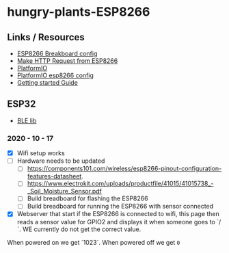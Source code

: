 # hungry-plants-ESP8266

## Links / Resources

- [ESP8266 Breakboard config](https://www.behind-the-scenes.co.za/connecting-the-esp8266-to-a-breadboard-and-ftdi-programmer/)
- [Make HTTP Request from ESP8266](https://techtutorialsx.com/2019/01/30/esp8266-arduino-http-put-request)
- [PlatformIO](https://platformio.org/platformio-ide?utm_source=arduino-esp8266)
- [PlatformIO esp8266 config](https://docs.platformio.org/en/latest/platforms/espressif8266.html?utm_source=arduino-esp8266#)
- [Getting started Guide](https://docs.platformio.org/en/latest/tutorials/espressif32/arduino_debugging_unit_testing.html)

## ESP32

- [BLE lib](https://platformio.org/lib/show/1841/ESP32%20BLE%20Arduino)

### 2020 - 10 - 17

- [x] Wifi setup works
- [ ] Hardware needs to be updated
  - [ ] https://components101.com/wireless/esp8266-pinout-configuration-features-datasheet.
  - [ ] https://www.electrokit.com/uploads/productfile/41015/41015738_-_Soil_Moisture_Sensor.pdf
  - [ ] Build breadboard for flashing the ESP8266
  - [ ] Build breadboard for running the ESP8266 with sensor connected
- [x] Webserver that start if the ESP8266 is connected to wifi, this page then reads a sensor value for GPIO2 and displays it when someone goes to ´<esp8266-IP>/´. WE currently do not get the correct value.

When powered on we get ´1023´. When powered off we get `0`
